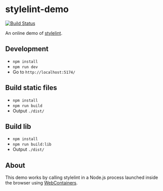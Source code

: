 # stylelint-demo

[![Build Status](https://github.com/stylelint/stylelint-demo/workflows/CI/badge.svg)](https://github.com/stylelint/stylelint-demo/actions)

An online demo of [stylelint](https://github.com/stylelint/stylelint).

## Development

- `npm install`
- `npm run dev`
- Go to `http://localhost:5174/`

## Build static files

- `npm install`
- `npm run build`
- Output `./dist/`

## Build lib

- `npm install`
- `npm run build:lib`
- Output `./dist/`

## About

This demo works by calling stylelint in a Node.js process launched inside the browser using [WebContainers](https://webcontainers.io/).
